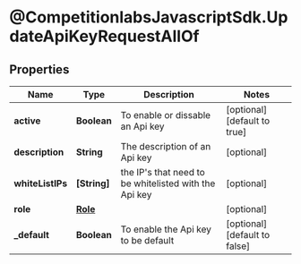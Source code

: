 # @CompetitionlabsJavascriptSdk.UpdateApiKeyRequestAllOf

## Properties

Name | Type | Description | Notes
------------ | ------------- | ------------- | -------------
**active** | **Boolean** | To enable or dissable an Api key | [optional] [default to true]
**description** | **String** | The description of an Api key | [optional] 
**whiteListIPs** | **[String]** | the IP&#39;s that need to be whitelisted with the Api key | [optional] 
**role** | [**Role**](Role.md) |  | [optional] 
**_default** | **Boolean** | To enable the Api key to be default | [optional] [default to false]


